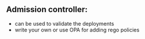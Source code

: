 ## Admission controller:
- can be used to validate the deployments
- write your own or use OPA for adding rego policies
